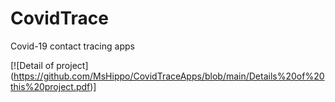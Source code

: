 # CovidTrace
Covid-19 contact tracing apps

[![Detail of project] (https://github.com/MsHippo/CovidTraceApps/blob/main/Details%20of%20this%20project.pdf)]
